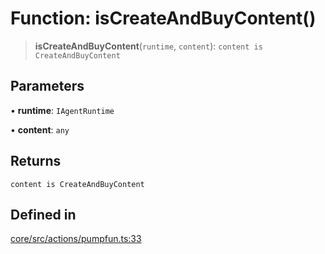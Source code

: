 # Function: isCreateAndBuyContent()

> **isCreateAndBuyContent**(`runtime`, `content`): `content is CreateAndBuyContent`

## Parameters

• **runtime**: `IAgentRuntime`

• **content**: `any`

## Returns

`content is CreateAndBuyContent`

## Defined in

[core/src/actions/pumpfun.ts:33](https://github.com/ai16z/eliza/blob/d62ba1b3bd238d14ac669409dda20e8446e34da9/core/src/actions/pumpfun.ts#L33)
